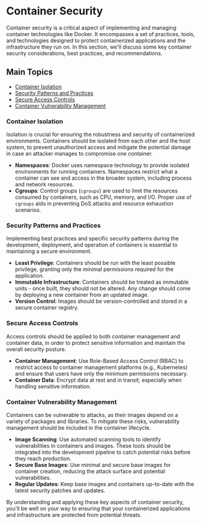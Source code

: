 # Container Security

Container security is a critical aspect of implementing and managing container technologies like Docker. It encompasses a set of practices, tools, and technologies designed to protect containerized applications and the infrastructure they run on. In this section, we'll discuss some key container security considerations, best practices, and recommendations.

## Main Topics
- [Container Isolation](#container-isolation)
- [Security Patterns and Practices](#security-patterns-and-practices)
- [Secure Access Controls](#secure-access-controls)
- [Container Vulnerability Management](#container-vulnerability-management)

### Container Isolation

Isolation is crucial for ensuring the robustness and security of containerized environments. Containers should be isolated from each other and the host system, to prevent unauthorized access and mitigate the potential damage in case an attacker manages to compromise one container.

- **Namespaces**: Docker uses namespace technology to provide isolated environments for running containers. Namespaces restrict what a container can see and access in the broader system, including process and network resources.
- **Cgroups**: Control groups (`cgroups`) are used to limit the resources consumed by containers, such as CPU, memory, and I/O. Proper use of `cgroups` aids in preventing DoS attacks and resource exhaustion scenarios.

### Security Patterns and Practices

Implementing best practices and specific security patterns during the development, deployment, and operation of containers is essential to maintaining a secure environment.

- **Least Privilege**: Containers should be run with the least possible privilege, granting only the minimal permissions required for the application.
- **Immutable Infrastructure**: Containers should be treated as immutable units - once built, they should not be altered. Any change should come by deploying a new container from an updated image.
- **Version Control**: Images should be version-controlled and stored in a secure container registry.

### Secure Access Controls

Access controls should be applied to both container management and container data, in order to protect sensitive information and maintain the overall security posture.

- **Container Management**: Use Role-Based Access Control (RBAC) to restrict access to container management platforms (e.g., Kubernetes) and ensure that users have only the minimum permissions necessary.
- **Container Data**: Encrypt data at rest and in transit, especially when handling sensitive information.

### Container Vulnerability Management

Containers can be vulnerable to attacks, as their images depend on a variety of packages and libraries. To mitigate these risks, vulnerability management should be included in the container lifecycle.

- **Image Scanning**: Use automated scanning tools to identify vulnerabilities in containers and images. These tools should be integrated into the development pipeline to catch potential risks before they reach production.
- **Secure Base Images**: Use minimal and secure base images for container creation, reducing the attack surface and potential vulnerabilities.
- **Regular Updates**: Keep base images and containers up-to-date with the latest security patches and updates.

By understanding and applying these key aspects of container security, you'll be well on your way to ensuring that your containerized applications and infrastructure are protected from potential threats.